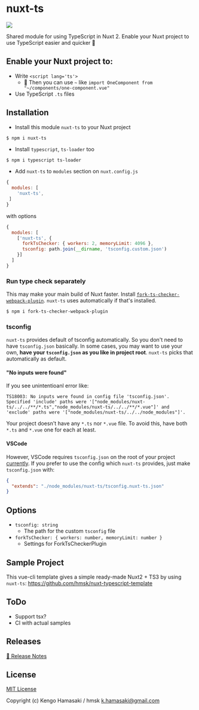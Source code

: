 # nuxt-ts

[![](https://img.shields.io/npm/v/nuxt-ts.svg?style=for-the-badge)](https://www.npmjs.com/package/nuxt-ts)


Shared module for using TypeScript in Nuxt 2.
Enable your Nuxt project to use TypeScript easier and quicker 🍲

## Enable your Nuxt project to:

- Write `<script lang='ts'>`
  - 🔮 Then you can use `~` like `import OneComponent from "~/components/one-component.vue"`
- Use TypeScript `.ts` files

## Installation

- Install this module `nuxt-ts` to your Nuxt project

```sh
$ npm i nuxt-ts
```

- Install `typescript`, `ts-loader` too

```
$ npm i typescript ts-loader
```

- Add `nuxt-ts` to `modules` section on `nuxt.config.js`

```js
{
  modules: [
    'nuxt-ts',
 ]
}
```

with options

```js
{
  modules: [
    ['nuxt-ts', {
      forkTsChecker: { workers: 2, memoryLimit: 4096 },
      tsconfig: path.join(__dirname, 'tsconfig.custom.json')
    }]
  ]
}
```

### Run type check separately

This may make your main build of Nuxt faster. Install [`fork-ts-checker-webpack-plugin`](https://github.com/Realytics/fork-ts-checker-webpack-plugin). `nuxt-ts` uses automatically if that's installed.

```sh
$ npm i fork-ts-checker-webpack-plugin
```

### tsconfig

`nuxt-ts` provides default of tsconfig automatically. So you don't need to have `tsconfig.json` basically. In some cases, you may want to use your own, **have your `tsconfig.json` as you like in project root**. `nuxt-ts` picks that automatically as default. 

#### "No inputs were found"

If you see unintentioanl error like:

```
TS18003: No inputs were found in config file 'tsconfig.json'. Specified 'include' paths were '["node_modules/nuxt-ts/../../**/*.ts","node_modules/nuxt-ts/../../**/*.vue"]' and 'exclude' paths were '["node_modules/nuxt-ts/../../node_modules"]'.
```

Your project doesn't have any `*.ts` nor `*.vue` file. To avoid this, have both `*.ts` and `*.vue` one for each at least. 

#### VSCode

However, VSCode requires `tsconfig.json` on the root of your project [currently](https://github.com/Microsoft/vscode/issues/12463). If you prefer to use the config which `nuxt-ts` provides, just make `tsconfig.json` with:

```json
{
  "extends": "./node_modules/nuxt-ts/tsconfig.nuxt-ts.json"
}
```

## Options

- `tsconfig: string`
  - The path for the custom `tsconfig` file
- `forkTsChecker: { workers: number, memoryLimit: number }`
  - Settings for ForkTsCheckerPlugin

## Sample Project

This vue-cli template gives a simple ready-made Nuxt2 + TS3 by using `nuxt-ts`: https://github.com/hmsk/nuxt-typescript-template

## ToDo

- Support tsx?
- CI with actual samples

## Releases

[📖 Release Notes](./CHANGELOG.md)

## License

[MIT License](./LICENSE)

Copyright (c) Kengo Hamasaki / hmsk <k.hamasaki@gmail.com>
